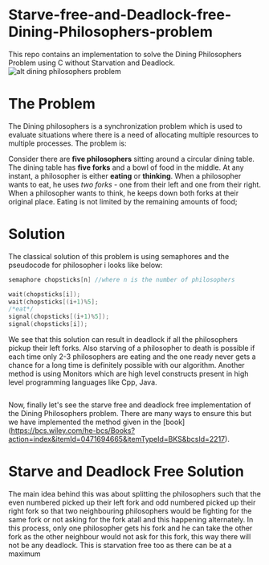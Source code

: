 # Starve-free-and-Deadlock-free-Dining-Philosophers-problem
This repo contains an implementation to solve the Dining Philosophers Problem using C without Starvation and Deadlock.
![alt dining philosophers problem](https://img.youtube.com/vi/kwxrt-LWryQ/0.jpg)
# The Problem
The Dining philosophers is a synchronization problem which is used to evaluate situations where there is a need of allocating multiple resources to multiple processes. The problem is:

Consider there are **five philosophers** sitting around a circular dining table. The dining table has **five forks** and a bowl of food in the middle.
At any instant, a philosopher is either **eating** or **thinking**. When a philosopher wants to eat, he uses *two forks* - one from their left and one from their right. When a philosopher wants to think, he keeps down both forks at their original place.
Eating is not limited by the remaining amounts of food;
# Solution
The classical solution of this problem is using semaphores and the pseudocode for philosopher i looks like below:
```cpp
semaphore chopsticks[n] //where n is the number of philosophers 
```
```cpp
wait(chopsticks[i]);
wait(chopsticks[(i+1)%5];
/*eat*/
signal(chopsticks[(i+1)%5]);
signal(chopsticks[i]);
```
We see that this solution can result in deadlock if all the philosophers pickup their left forks. Also starving of a philosopher to death is possible if each time only 2-3 philosophers are eating and the one ready never gets a chance for a long time is definitely possible with our algorithm.
Another method is using Monitors which are high level constructs present in high level programming languages like Cpp, Java.
```cpp
```
Now, finally let's see the starve free and deadlock free implementation of the Dining Philosophers problem. There are many ways to ensure this but we have implemented the method given in the [book] (https://bcs.wiley.com/he-bcs/Books?action=index&itemId=0471694665&itemTypeId=BKS&bcsId=2217).
# Starve and Deadlock Free Solution
The main idea behind this was about splitting the philosophers such that the even numbered picked up their left fork and odd numbered picked up their right fork so that two neighbouring philosophers would be fighting for the same fork or not asking for the fork atall and this happening alternately. In this process, only one philosopher gets his fork and he can take the other fork as the other neighbour would not ask for this fork, this way there will not be any deadlock. This is starvation free too as there can be at a maximum
